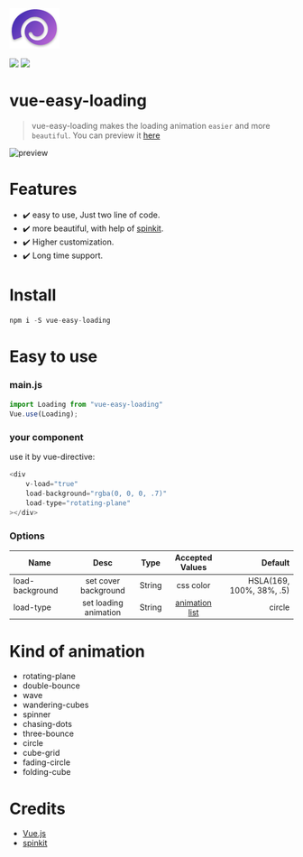 

![](./static/icon.png)

![](https://img.shields.io/npm/v/npm.svg) ![](https://img.shields.io/cocoapods/l/AFNetworking.svg)



# vue-easy-loading

> vue-easy-loading makes the loading animation <code>easier</code> and more <code>beautiful</code>. You can preview it [here](https://eastblueokay.github.io/static/vue-easy-loading/index.html)

![preview](./static/preview.gif)



# Features

- ✔️ easy to use, Just two line of code.
- ✔️ more beautiful, with help of [spinkit](https://github.com/tobiasahlin/SpinKit).
- ✔️ Higher customization.
- ✔️ Long time support.

# Install

```javascript
npm i -S vue-easy-loading
```



# Easy to use

### main.js

```javascript
import Loading from "vue-easy-loading"
Vue.use(Loading);
```

###  your component

use it by vue-directive:

```javascript
<div 
    v-load="true"
    load-background="rgba(0, 0, 0, .7)"
    load-type="rotating-plane"
></div>
```

### Options
| Name | Desc | Type | Accepted Values | Default |
|- | :-: | :-: | :-:|  -: |
|load-background | set cover background | String | css color | HSLA(169, 100%, 38%, .5)|
|load-type | set loading animation | String | [animation list](#Kind-of-animation) | circle|




# Kind of animation

- rotating-plane
- double-bounce
- wave
- wandering-cubes
- spinner
- chasing-dots
- three-bounce
- circle
- cube-grid
- fading-circle
- folding-cube



# Credits

- [Vue.js](https://github.com/vuejs/vue)
- [spinkit](https://github.com/tobiasahlin/SpinKit)
